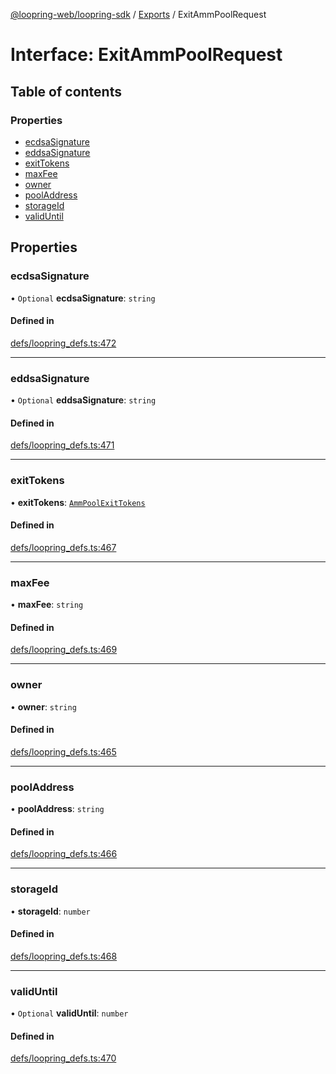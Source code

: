 [@loopring-web/loopring-sdk](../README.md) / [Exports](../modules.md) / ExitAmmPoolRequest

# Interface: ExitAmmPoolRequest

## Table of contents

### Properties

- [ecdsaSignature](ExitAmmPoolRequest.md#ecdsasignature)
- [eddsaSignature](ExitAmmPoolRequest.md#eddsasignature)
- [exitTokens](ExitAmmPoolRequest.md#exittokens)
- [maxFee](ExitAmmPoolRequest.md#maxfee)
- [owner](ExitAmmPoolRequest.md#owner)
- [poolAddress](ExitAmmPoolRequest.md#pooladdress)
- [storageId](ExitAmmPoolRequest.md#storageid)
- [validUntil](ExitAmmPoolRequest.md#validuntil)

## Properties

### ecdsaSignature

• `Optional` **ecdsaSignature**: `string`

#### Defined in

[defs/loopring_defs.ts:472](https://github.com/Loopring/loopring_sdk/blob/532648f/src/defs/loopring_defs.ts#L472)

___

### eddsaSignature

• `Optional` **eddsaSignature**: `string`

#### Defined in

[defs/loopring_defs.ts:471](https://github.com/Loopring/loopring_sdk/blob/532648f/src/defs/loopring_defs.ts#L471)

___

### exitTokens

• **exitTokens**: [`AmmPoolExitTokens`](AmmPoolExitTokens.md)

#### Defined in

[defs/loopring_defs.ts:467](https://github.com/Loopring/loopring_sdk/blob/532648f/src/defs/loopring_defs.ts#L467)

___

### maxFee

• **maxFee**: `string`

#### Defined in

[defs/loopring_defs.ts:469](https://github.com/Loopring/loopring_sdk/blob/532648f/src/defs/loopring_defs.ts#L469)

___

### owner

• **owner**: `string`

#### Defined in

[defs/loopring_defs.ts:465](https://github.com/Loopring/loopring_sdk/blob/532648f/src/defs/loopring_defs.ts#L465)

___

### poolAddress

• **poolAddress**: `string`

#### Defined in

[defs/loopring_defs.ts:466](https://github.com/Loopring/loopring_sdk/blob/532648f/src/defs/loopring_defs.ts#L466)

___

### storageId

• **storageId**: `number`

#### Defined in

[defs/loopring_defs.ts:468](https://github.com/Loopring/loopring_sdk/blob/532648f/src/defs/loopring_defs.ts#L468)

___

### validUntil

• `Optional` **validUntil**: `number`

#### Defined in

[defs/loopring_defs.ts:470](https://github.com/Loopring/loopring_sdk/blob/532648f/src/defs/loopring_defs.ts#L470)
